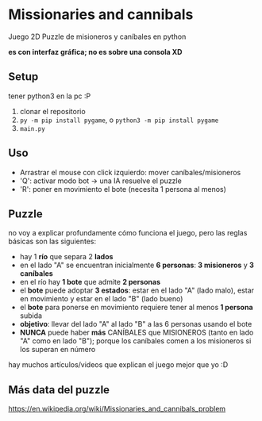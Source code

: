 # Missionaries and cannibals

Juego 2D Puzzle de misioneros y caníbales en python 

**es con interfaz gráfica; no es sobre una consola XD**

## Setup
tener python3 en la pc :P

1) clonar el repositorio
2) `py -m pip install pygame`, o `python3 -m pip install pygame`
3) `main.py`

## Uso
- Arrastrar el mouse con click izquierdo: mover caníbales/misioneros
- 'Q': activar modo bot -> una IA resuelve el puzzle
- 'R': poner en movimiento el bote (necesita 1 persona al menos)

## Puzzle
no voy a explicar profundamente cómo funciona el juego, pero las reglas básicas son las siguientes:
- hay 1 **río** que separa 2 **lados**
- en el lado "A" se encuentran inicialmente **6 personas**: **3 misioneros** y **3 caníbales**
- en el río hay **1 bote** que admite **2 personas**
- el **bote** puede adoptar **3 estados**: estar en el lado "A" (lado malo), estar en movimiento y estar en el lado "B" (lado bueno)
- el **bote** para ponerse en movimiento requiere tener al menos **1 persona** subida
- **objetivo**: llevar del lado "A" al lado "B" a las 6 personas usando el bote
- **NUNCA** puede haber **más** CANÍBALES que MISIONEROS (tanto en lado "A" como en lado "B"); porque los caníbales comen a los misioneros si los superan en número

hay muchos artículos/videos que explican el juego mejor que yo :D

## Más data del puzzle
https://en.wikipedia.org/wiki/Missionaries_and_cannibals_problem

